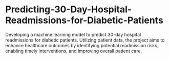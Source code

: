 # Predicting-30-Day-Hospital-Readmissions-for-Diabetic-Patients
Developing a machine learning model to predict 30-day hospital readmissions for diabetic patients. Utilizing patient data, the project aims to enhance healthcare outcomes by identifying potential readmission risks, enabling timely interventions, and improving overall patient care.
